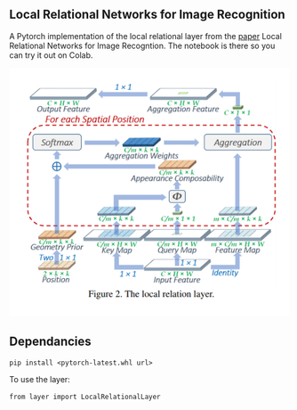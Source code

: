 ## Local Relational Networks for Image Recognition
A Pytorch implementation of the local relational layer from the [paper](https://arxiv.org/pdf/1904.11491.pdf) Local Relational Networks for Image Recogntion. The notebook is there so you can try it out on Colab.

![Local-Relational-Layer](full_lr.PNG)

## Dependancies
```
pip install <pytorch-latest.whl url>
```

To use the layer:
```
from layer import LocalRelationalLayer
```
